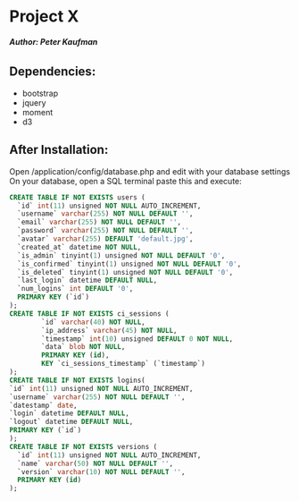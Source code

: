 # **Project X**

###### **Author: Peter Kaufman**
## **Dependencies:**

* bootstrap
* jquery
* moment
* d3

## **After Installation:**

Open /application/config/database.php and edit with your database settings
On your database, open a SQL terminal paste this and execute:
```SQL
CREATE TABLE IF NOT EXISTS users (
  `id` int(11) unsigned NOT NULL AUTO_INCREMENT,
  `username` varchar(255) NOT NULL DEFAULT '',
  `email` varchar(255) NOT NULL DEFAULT '',
  `password` varchar(255) NOT NULL DEFAULT '',
  `avatar` varchar(255) DEFAULT 'default.jpg',
  `created_at` datetime NOT NULL,
  `is_admin` tinyint(1) unsigned NOT NULL DEFAULT '0',
  `is_confirmed` tinyint(1) unsigned NOT NULL DEFAULT '0',
  `is_deleted` tinyint(1) unsigned NOT NULL DEFAULT '0',
  `last_login` datetime DEFAULT NULL,
  `num_logins` int DEFAULT '0',
  PRIMARY KEY (`id`)
);
CREATE TABLE IF NOT EXISTS ci_sessions (
        `id` varchar(40) NOT NULL,
        `ip_address` varchar(45) NOT NULL,
        `timestamp` int(10) unsigned DEFAULT 0 NOT NULL,
        `data` blob NOT NULL,
        PRIMARY KEY (id),
        KEY `ci_sessions_timestamp` (`timestamp`)
);
CREATE TABLE IF NOT EXISTS logins(
`id` int(11) unsigned NOT NULL AUTO_INCREMENT,
`username` varchar(255) NOT NULL DEFAULT '',
`datestamp` date,
`login` datetime DEFAULT NULL,
`logout` datetime DEFAULT NULL,
PRIMARY KEY (`id`)
);
CREATE TABLE IF NOT EXISTS versions (
  `id` int(11) unsigned NOT NULL AUTO_INCREMENT,
  `name` varchar(50) NOT NULL DEFAULT '',
  `version` varchar(10) NOT NULL DEFAULT '',
  PRIMARY KEY (id)
);
```

